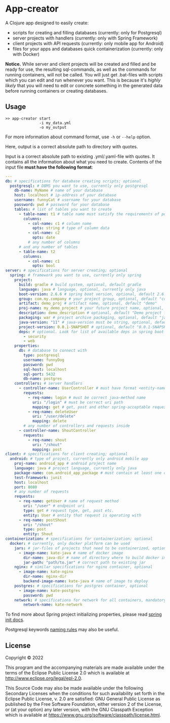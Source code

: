 # App-creator

A Clojure app designed to easily create:
- scripts for creating and filling databases (currently: only for Postgresql)
- server projects with handlers (currently: only with Spring Framework)
- client projects with API requests (currently: only mobile app for Android)
- files for your apps and databases quick containerization (currently: only with Docker)

**Notice.** While server and client projects will be created and filled and be ready for use, 
the resulting sql-commands, as well as the commands for running containers, 
will not be called. You will just get .bat-files with scripts which you can edit and run
whenever you want. This is because it's *highly likely* that you will need to edit or 
concrete something in the generated data before running containers or creating databases.

## Usage

```
>> app-creator start
               -i my_data.yml 
               -o my_output
```
For more information about command format, use `-h` or `--help` option.

Here, output is a correct absolute path to directory with quotes.

Input is a correct absolute path to existing .yml/.yaml-file with quotes. 
It contains all the information about what you need to create.
Contents of the input file **must have the following format**:

```yaml
--- 
db: # specifications for database creating scripts; optional  
  postgresql: # DBMS you want to use, currently only postgresql
    db-name: MyName # name of your database
    host: localhost # ip-address of your database
    username: funnyCat # username for your database
    password: pwd # password for your database
    tables: # list of tables you want to create
      - table-name: t1 # table name must satisfy the requirements of postgresql
        columns:
          - col-name: c1 # column name
            opts: string # type of column data
          - col-name: c2
            opts: date
          # any number of columns
      # and any number of tables
      - table-name: t2 
        columns: 
          - col-name: c1 
            opts: bool
server: # specifications for server creating; optional
  spring: # framework you want to use, currently only spring
    project:
      build: gradle # build system, optional, default gradle
      language: java # language, optional, currently only java
      boot-version: 2.6.6 # spring boot version, optional, default 2.6.2
      group: com.my.company # your project group, optional, default "com.example"
      artifact: demo_proj # artifact name, optional, default "demo"
      proj-name: my_demo_project # your future project name, optional, default "demo"
      description: demo_description # optional, default "Demo project for Spring Boot" 
      packaging: war # project archive packaging, optional, default "jar"
      java-version: "11" # java-version must be string, optional, default 11
      project-version: 0.0.1-SNAPSHOT # optional, default "0.0.1-SNAPSHOT"
      deps: # optional. Look for list of available deps in spring boot documentation
        - security
        - web
    properties: 
      db: # database to connect with 
        type: postgresql
        username: funnyDog
        password: pwd
        sql-host: localhost
        sql-port: 5432
        db-name: postgres
    controllers: # server handlers
      - controller-name: UserController # must have format <entity-name>Controller
        requests:
          - req-name: login # must be correct java-method name
            uri: "/login" # must be correct uri path
            mapping: get # get, post and other spring-acceptable request mappings
          - req-name: deleteUser
            uri: "/user/delete"
            mapping: delete
        # any number of controllers and requests inside
      - controller-name: ShoutController
        requests:
          - req-name: shout
            uri: "/shout"
            mapping: post
client: # specifications for client creating; optional
  android: # type of project, currently only android mobile app
    proj-name: android_app # android project name
    language: java # project language, currently only java
    package-name: com.android_app_package # must contain at least one dot
    test-framework: junit
    host: localhost
    port: 8080
    # any number of requests
    requests:
      - req-name: getUser # name of request method
        uri: "/user" # endpoint uri
        type: get # request type, get, post etc.
        entity: User # entity that request is operating with
      - req-name: postShout
        uri: "/shout"
        type: post
        entity: Shout
containerization: # specifications for containerization; optional
  docker: # currently, only docker platform can be used
    jars: # jar-files of projects that need to be containerized, optional
      - image-name: kate-java # name of docker image
        dir-name: java-dir # name of directory where to build docker image
        jar-path: "path/to.jar" # correct path to existing jar
    nginx: # similar specifications for nginx container, optional
      - image-name: kate-nginx
        dir-name: nginx-dir
        backend-image-name: kate-java # name of image to deploy
    postgres: # specifications for postgres container, optional
      - image-name: kate-postgres
        password: pwd
    network: # specifications for network for all containers, mandatory
        network-name: kate-network
```
To find more about Spring project initializing properties, please 
read [spring init docs](https://docs.spring.io/spring-boot/docs/current/reference/html/cli.html#cli.using-the-cli.initialize-new-project).

Postgresql keywords [naming rules](https://www.postgresql.org/docs/7.0/syntax525.htm) may also be useful.

## License

Copyright © 2022

This program and the accompanying materials are made available under the
terms of the Eclipse Public License 2.0 which is available at
http://www.eclipse.org/legal/epl-2.0.

This Source Code may also be made available under the following Secondary
Licenses when the conditions for such availability set forth in the Eclipse
Public License, v. 2.0 are satisfied: GNU General Public License as published by
the Free Software Foundation, either version 2 of the License, or (at your
option) any later version, with the GNU Classpath Exception which is available
at https://www.gnu.org/software/classpath/license.html.
